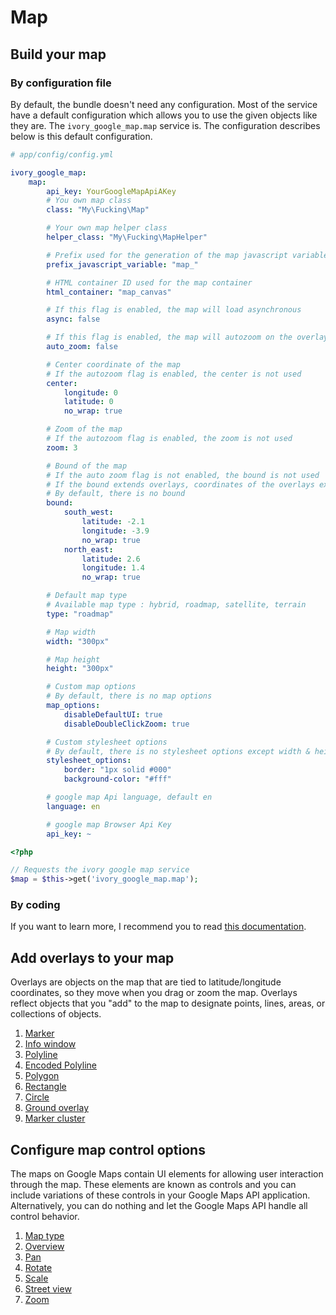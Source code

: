 # Map

## Build your map

### By configuration file

By default, the bundle doesn't need any configuration. Most of the service have a default configuration which allows
you to use the given objects like they are. The ``ivory_google_map.map`` service is. The configuration describes
below is this default configuration.

```yaml
# app/config/config.yml

ivory_google_map:
    map:
        api_key: YourGoogleMapApiAKey
        # You own map class
        class: "My\Fucking\Map"

        # Your own map helper class
        helper_class: "My\Fucking\MapHelper"

        # Prefix used for the generation of the map javascript variable
        prefix_javascript_variable: "map_"

        # HTML container ID used for the map container
        html_container: "map_canvas"

        # If this flag is enabled, the map will load asynchronous
        async: false

        # If this flag is enabled, the map will autozoom on the overlays added
        auto_zoom: false

        # Center coordinate of the map
        # If the autozoom flag is enabled, the center is not used
        center:
            longitude: 0
            latitude: 0
            no_wrap: true

        # Zoom of the map
        # If the autozoom flag is enabled, the zoom is not used
        zoom: 3

        # Bound of the map
        # If the auto zoom flag is not enabled, the bound is not used
        # If the bound extends overlays, coordinates of the overlays extended are used instead of these coordinates
        # By default, there is no bound
        bound:
            south_west:
                latitude: -2.1
                longitude: -3.9
                no_wrap: true
            north_east:
                latitude: 2.6
                longitude: 1.4
                no_wrap: true

        # Default map type
        # Available map type : hybrid, roadmap, satellite, terrain
        type: "roadmap"

        # Map width
        width: "300px"

        # Map height
        height: "300px"

        # Custom map options
        # By default, there is no map options
        map_options:
            disableDefaultUI: true
            disableDoubleClickZoom: true

        # Custom stylesheet options
        # By default, there is no stylesheet options except width & height
        stylesheet_options:
            border: "1px solid #000"
            background-color: "#fff"

        # google map Api language, default en
        language: en

        # google map Browser Api Key
        api_key: ~
```

``` php
<?php

// Requests the ivory google map service
$map = $this->get('ivory_google_map.map');
```

### By coding

If you want to learn more, I recommend you to read
[this documentation](https://github.com/egeloen/ivory-google-map/blob/master/doc/usage/map.md).

## Add overlays to your map

Overlays are objects on the map that are tied to latitude/longitude coordinates, so they move when you drag or zoom
the map. Overlays reflect objects that you "add" to the map to designate points, lines, areas, or collections of
objects.

 1. [Marker](http://github.com/egeloen/IvoryGoogleMapBundle/blob/master/Resources/doc/usage/overlays/marker.md)
 2. [Info window](http://github.com/egeloen/IvoryGoogleMapBundle/blob/master/Resources/doc/usage/overlays/info_window.md)
 3. [Polyline](http://github.com/egeloen/IvoryGoogleMapBundle/blob/master/Resources/doc/usage/overlays/polyline.md)
 4. [Encoded Polyline](http://github.com/egeloen/IvoryGoogleMapBundle/blob/master/Resources/doc/usage/overlays/encoded_polyline.md)
 5. [Polygon](http://github.com/egeloen/IvoryGoogleMapBundle/blob/master/Resources/doc/usage/overlays/polygon.md)
 6. [Rectangle](http://github.com/egeloen/IvoryGoogleMapBundle/blob/master/Resources/doc/usage/overlays/rectangle.md)
 7. [Circle](http://github.com/egeloen/IvoryGoogleMapBundle/blob/master/Resources/doc/usage/overlays/circle.md)
 8. [Ground overlay](http://github.com/egeloen/IvoryGoogleMapBundle/blob/master/Resources/doc/usage/overlays/ground_overlay.md)
 9. [Marker cluster](http://github.com/egeloen/IvoryGoogleMapBundle/blob/master/Resources/doc/usage/overlays/marker_cluster.md)

## Configure map control options

The maps on Google Maps contain UI elements for allowing user interaction through the map. These elements are known as
controls and you can include variations of these controls in your Google Maps API application. Alternatively, you can
do nothing and let the Google Maps API handle all control behavior.

 1. [Map type](http://github.com/egeloen/IvoryGoogleMapBundle/blob/master/Resources/doc/usage/controls/map_type.md)
 2. [Overview](http://github.com/egeloen/IvoryGoogleMapBundle/blob/master/Resources/doc/usage/controls/overview.md)
 3. [Pan](http://github.com/egeloen/IvoryGoogleMapBundle/blob/master/Resources/doc/usage/controls/pan.md)
 4. [Rotate](http://github.com/egeloen/IvoryGoogleMapBundle/blob/master/Resources/doc/usage/controls/rotate.md)
 5. [Scale](http://github.com/egeloen/IvoryGoogleMapBundle/blob/master/Resources/doc/usage/controls/scale.md)
 6. [Street view](http://github.com/egeloen/IvoryGoogleMapBundle/blob/master/Resources/doc/usage/controls/street_view.md)
 7. [Zoom](http://github.com/egeloen/IvoryGoogleMapBundle/blob/master/Resources/doc/usage/controls/zoom.md)
